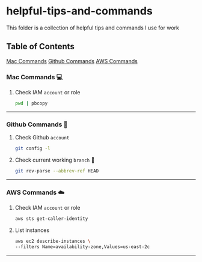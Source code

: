 # helpful-tips-and-commands
This folder is a collection of helpful tips and commands I use for work
## Table of Contents
[Mac Commands](#mac-cmd)
[Github Commands](#github-cmd)
[AWS Commands](#docker-cmd)
<a name="github-cli"></a>
### Mac Commands 💻
1. Check IAM `account` or role 
<a name="mac-cli"></a>

    ```bash
    pwd | pbcopy
    ```
---
### Github Commands 🐙 
1. Check Github `account`

    ```bash
    git config -l
    ```
2. Check current working `branch` 🌱

    ```bash
    git rev-parse --abbrev-ref HEAD
    ```
---
### AWS Commands ☁️ 
1. Check IAM `account` or role 
<a name="aws-cli"></a>

    ```bash
    aws sts get-caller-identity
    ```
2. List instances 
<a name="aws-cli"></a>

    ```bash
    aws ec2 describe-instances \
    --filters Name=availability-zone,Values=us-east-2c
    ```
---

